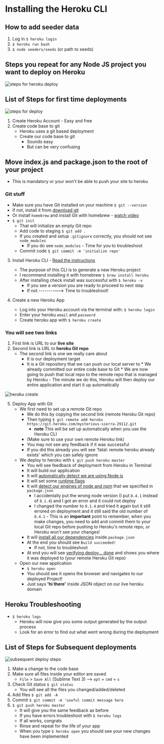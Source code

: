 # Installing the Heroku CLI

## How to add seeder data
1. Log in `$ heroku login`
2. `$ heroku run bash`
3. `$ node seeders/seeds` (or path to seeds)

## Steps you repeat for any Node JS project you want to deploy on Heroku
![steps for heroku deploy](https://i.imgur.com/Se3L9Vj.png)

## List of Steps for first time deployments
![steps for deploy](https://i.imgur.com/cnxb4gi.png)

1. Create Heroku Account - Easy and free
2. Create code base to git
    * Heroku uses a git based deployment
    * Create our code base to git
        - Sounds easy
        - But can be very confusing

## Move index.js and package.json to the root of your project
* This is mandatory or your won't be able to push your site to heroku

### Git stuff
* Make sure you have Git installed on your machine `$ git --version`
* If not, install it from [download git](https://git-scm.com/downloads)
* Or install `homebrew` and install Git with homebrew - [watch video](https://www.youtube.com/watch?v=WUviVWnvBM8)
* `$ git init`
    - That will initialize an empty Git repo
    - Add code to staging `$ git add .`
    - If you created and setup `.gitignore` correctly, you should not see `node_modules`
        + If you do see `node_modules` - Time for you to troubleshoot
    - Commit code `$ git commit -m 'initialize repo'`

3. Install Heroku CLI - [Read the instructions](https://devcenter.heroku.com/articles/heroku-cli)
    * The purpose of this CLI is to generate a new Heroku project
    * I recommend installing it with homebrew `$ brew install heroku`
    * After installing check install was successful with `$ heroku -v`
        - If you see a version you are ready to proceed to next step
        - If not ----------> Time to troubleshoot!

4. Create a new Heroku App
    * Log into your Heroku account via the terminal with: `$ heroku login`
    * Enter your heroku `email` and `password`
    * Create heroku app with `$ heroku create`

### You will see two links
1. First link is URL to our **live site**
2. Second link is URL to **heroku Git repo**
    * The second link is one we really care about
        - It is our deployment target
        - It is a Git repository that we can push our local server to
                * We already committed our entire code base to Git
                * We are now going to push that local repo to the remote repo that is managed by Heroku
                    - The minute we do this, Heroku will then deploy our entire application and start it up automatically

![heroku create](https://i.imgur.com/Run0zeo.png)

5. Deploy App with Git
    * We first need to set up a remote Git repo
        - We do this by copying the second link (remote Heroku Git repo)
        - Then typing `$ git remote add heroku https://git.heroku.com/mysterious-sierra-29112.git`
            + **note** This will be set up automatically when you use the Heroku CLI
        - (Make sure to use your own remote Heroku link)
        - You may not see any feedback if it was successful
        - If you did this already you will see 'fatal: remote heroku already exists' which you can safely ignore
    * We deploy to heroku with `$ git push heroku master`
        - You will see feedback of deployment from Heroku in Terminal
        - It will build our application
        - It will [automatically detect we are using Node.js](https://i.imgur.com/fHminXS.png)
        - It will set some [runtime flags](https://i.imgur.com/j4Lnapj.png)
        - It will [detect our engines of node and npm](https://i.imgur.com/8eWXizu.png) that we specified in `package.json`
            + I accidentally put the wrong node version (I put `8.4.1` instead of `8.1.4`) and I got an error and it could not deploy
            + I changed the number to `8.1.4` and tried it again but it still errored on deployment and it still said the old number of `8.4.1` - This is an **important** point to remember, when you make changes, you need to add and commit them to your local Git repo before pushing to Heroku's remote repo, or Heroku won't see your changes!
        - It will [install all our dependencies](https://i.imgur.com/8mxT1Gp.png) inside `package.json`
        - At the end you should see `Build succeeded!`
            + If not, time to troubleshoot
        - At end you will see [verifying deploy... done](https://i.imgur.com/UMOeKHU.png) and shows you where it was deployed to (your remote Heroku Git repo)
    * Open our new application
        - `$ heroku open`
        - You should see it opens the browser and navigates to our deployed Project!
        - Just says **'hi there'** inside JSON object on our live heroku domain

## Heroku Troubleshooting
* `$ heroku logs`
    - Heroku will now give you some output generated by the output process
    - Look for an error to find out what went wrong during the deployment

## List of Steps for Subsequent deployments
![subsequent deploy steps](https://i.imgur.com/yBPMTUQ.png)

1. Make a change to the code base
2. Make sure all files inside your editor are saved
    * `File` > `Save All` (Sublime Text 3) --> `opt` + `cmd` + `s`
3. Check Git status `$ git status`
    * You will see all the files you changed/added/deleted
4. Add files `$ git add -A`
5. Commit `$ git commit -m 'useful commit message here`
6. `$ git push heroku master`
    * It will give you the same feedback as before
    * If you have errors troubleshoot with `$ heroku logs`
    * If all works, congrats
    * Rinse and repeat for the life of your app
    * When you type `$ heroku open` you should see your new changes have been implemented
